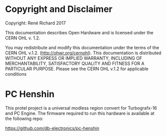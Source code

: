 # Copyright and Disclaimer
Copyright: René Richard 2017

This documentation describes Open Hardware and is licensed under the
CERN OHL v. 1.2.

You may redistribute and modify this documentation under the terms of the
CERN OHL v.1.2. (http://ohwr.org/cernohl). This documentation is distributed
WITHOUT ANY EXPRESS OR IMPLIED WARRANTY, INCLUDING OF
MERCHANTABILITY, SATISFACTORY QUALITY AND FITNESS FOR A
PARTICULAR PURPOSE. Please see the CERN OHL v.1.2 for applicable
conditions

# PC Henshin
This protel project is a universal modless region convert for Turbografx-16 and PC Engine. The firmware required to run this hardware is available at the following repo:

https://github.com/db-electronics/pc-henshin
